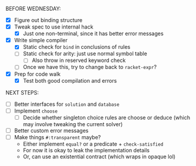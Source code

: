 BEFORE WEDNESDAY:
- [x] Figure out binding structure
- [x] Tweak spec to use internal hack
  - [x] Just one non-terminal, since it has better error messages
- [x] Write simple compiler
  - [x] Static check for `bind` in conclusions of rules
  - [ ] Static check for arity: just use normal symbol table
    - [ ] Also throw in reserved keyword check
  - [ ] Once we have this, try to change back to `racket-expr`?
- [x] Prep for code walk
  - [x] Test both good compilation and errors

NEXT STEPS:
- [ ] Better interfaces for `solution` and `database`
- [ ] Implement `choose`
  - [ ] Decide whether singleton choice rules are choose or deduce
        (which may involve tweaking the current solver)
- [ ] Better custom error messages
- [ ] Make things `#:transparent` maybe?
  - Either implement `equal?` or a predicate + `check-satisfied`
  - For now it is okay to leak the implementation details
  - Or, can use an existential contract (which wraps in opaque lol)